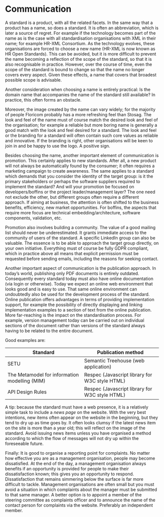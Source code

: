 # Communication

A standard is a product, with all the related facets. In the same way that a product has a name, so does a standard. It is often an abbreviation, which is later a source of regret. For example if the technology becomes part of the name as is the case with all standardisation organisations with XML in their name; for example HR-XML Consortium. As the technology evolves, these organisations are forced to choose a new name (HR-XML is now known as HR Open Standards). This can be avoided, but it is more difficult to prevent the name becoming a reflection of the scope of the standard, so that it is also recognisable in practice. However, over the course of time, even the scope of the standard is bound to change so that the name no longer covers every aspect. Given these effects, a name that covers that broadest possible scope is advisable.

Another consideration when choosing a name is entirely practical: Is the domain name that accompanies the name of the standard still available? In practice, this often forms an obstacle.

Moreover, the image created by the name can vary widely; for the majority of people Floricom probably has a more refreshing feel than Stosag. The look and feel of the name must of course match the desired look and feel of the organisation; for example a reliable but more boring name is generally a good match with the look and feel desired for a standard. The look and feel or the branding for a standard will often contain such core values as reliable and innovative. If the branding is right, other organisations will be keen to join in and be happy to use the logo. A positive sign.

Besides choosing the name, another important element of communication is promotion. This certainly applies to new standards. After all, a new product will not always be automatically found by the consumer; it often requires a marketing campaign to create awareness. The same applies to a standard which demands that you consider the identity of the target group: is it the primary stakeholders or perhaps the software suppliers required to implement the standard? And will your promotion be focused on developers/boffins or the project leader/management layer? The one need not exclude the other, but different groups often require a different approach. If aiming at business, the attention is often shifted to the business benefits, efficiency, new market opportunities. For boffins, the aspects that require more focus are technical embedding/architecture, software components, validation, etc.

Promotion also involves building a community. The value of a good mailing list should never be underestimated. It grants immediate access to the community of users of the standard. A specific LinkedIn group can also be valuable. The essence is to be able to approach the target group directly, on your own initiative. Everything must of course be fully GDPR compliant, which in practice above all means that explicit permission must be requested before sending emails, including the reasons for seeking contact.

Another important aspect of communication is the publication approach. In today’s world, publishing only PDF documents is entirely outdated. Consequently every standard today must also have online documentation (via login or otherwise). Today we expect an online web environment that looks good and is easy to use. That same online environment can undoubtedly also be used for the development process of the standard. Online publication offers advantages in terms of providing implementation support, for example the possibility of directly displaying and linking implementation examples to a section of text from the online publication. More far-reaching is the impact on the standardisation process. For example, version management today can be carried out on individual sections of the document rather than versions of the standard always having to be related to the entire document.

Good examples are:

| Standard                                      | Publication method                                 |
| --- | --- |
| SETU                                           | Semantic Treehouse (web application)              |
| The Metamodel for information modelling (MIM) | Respec (Javascript library for W3C style HTML) |
| API Design Rules                               | Respec (Javascript library for W3C style HTML) |

A tip: because the standard must have a web presence, it is a relatively simple task to include a _news page_ on the website. With the very best intentions, new items often appear on the website in the beginning, but they tend to dry up as time goes by. It often looks clumsy if the latest news item on the site is more than a year old; this will reflect on the image of the standard. Avoid issuing news items unless you have organised a method according to which the flow of messages will not dry up within the foreseeable future.

Finally: It is good to organise a reporting point for complaints. No matter how effective you are as a management organisation, people may become dissatisfied. At the end of the day, a management organisation always benefits if an opportunity is provided for people to make their dissatisfaction known; this gives you an opportunity to respond. Dissatisfaction that remains simmering below the surface is far more difficult to tackle. Management organisations are often small but you must avoid a situation in which complaints about the manager must be submitted to that same manager. A better option is to appoint a member of the steering committee as complaints officer and to announce the name of the contact person for complaints via the website. Preferably an independent member.
